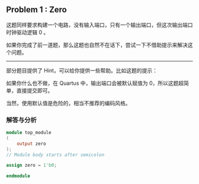## **Problem 1 :** Zero

这题同样要求构建一个电路，没有输入端口，只有一个输出端口，但这次输出端口时钟驱动逻辑 0 。

如果你完成了前一道题，那么这题也自然不在话下，尝试一下不借助提示来解决这个问题。

---



部分题目提供了 Hint，可以给你提供一些帮助。比如这题的提示：

如果你什么也不做，在 Quartus 中，输出端口会被默认赋值为 0，所以这题超简单，直接提交即可。

当然，使用默认值是危险的，相当不推荐的编码风格。

### **解答与分析**

```Verilog
module top_module
(
    output zero
);
// Module body starts after semicolon

assign zero = 1'b0;

endmodule
```



